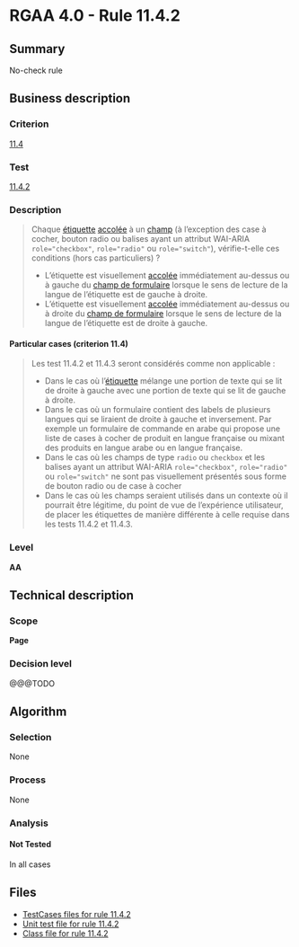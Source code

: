 # RGAA 4.0 - Rule 11.4.2

## Summary

No-check rule

## Business description

### Criterion

[11.4](https://www.numerique.gouv.fr/publications/rgaa-accessibilite/methode/criteres/#crit-11-4)

### Test

[11.4.2](https://www.numerique.gouv.fr/publications/rgaa-accessibilite/methode/criteres/#test-11-4-2)

### Description

> Chaque [étiquette](https://www.numerique.gouv.fr/publications/rgaa-accessibilite/methode/glossaire/#etiquette-de-champ-de-formulaire) [accolée](https://www.numerique.gouv.fr/publications/rgaa-accessibilite/methode/glossaire/#accoles-etiquette-et-champ-accoles) à un [champ](https://www.numerique.gouv.fr/publications/rgaa-accessibilite/methode/glossaire/#champ-de-saisie-de-formulaire) (à l’exception des case à cocher, bouton radio ou balises ayant un attribut WAI-ARIA `role="checkbox"`, `role="radio"` ou `role="switch"`), vérifie-t-elle ces conditions (hors cas particuliers) ?
> 
> * L’étiquette est visuellement [accolée](https://www.numerique.gouv.fr/publications/rgaa-accessibilite/methode/glossaire/#accoles-etiquette-et-champ-accoles) immédiatement au-dessus ou à gauche du [champ de formulaire](https://www.numerique.gouv.fr/publications/rgaa-accessibilite/methode/glossaire/#champ-de-saisie-de-formulaire) lorsque le sens de lecture de la langue de l’étiquette est de gauche à droite.
> * L’étiquette est visuellement [accolée](https://www.numerique.gouv.fr/publications/rgaa-accessibilite/methode/glossaire/#accoles-etiquette-et-champ-accoles) immédiatement au-dessus ou à droite du [champ de formulaire](https://www.numerique.gouv.fr/publications/rgaa-accessibilite/methode/glossaire/#champ-de-saisie-de-formulaire) lorsque le sens de lecture de la langue de l’étiquette est de droite à gauche.

#### Particular cases (criterion 11.4)

> Les test 11.4.2 et 11.4.3 seront considérés comme non applicable :
> 
> * Dans le cas où l’[étiquette](https://www.numerique.gouv.fr/publications/rgaa-accessibilite/methode/glossaire/#etiquette-de-champ-de-formulaire) mélange une portion de texte qui se lit de droite à gauche avec une portion de texte qui se lit de gauche à droite.
> * Dans le cas où un formulaire contient des labels de plusieurs langues qui se liraient de droite à gauche et inversement. Par exemple un formulaire de commande en arabe qui propose une liste de cases à cocher de produit en langue française ou mixant des produits en langue arabe ou en langue française.
> * Dans le cas où les champs de type `radio` ou `checkbox` et les balises ayant un attribut WAI-ARIA `role="checkbox"`, `role="radio"` ou `role="switch"` ne sont pas visuellement présentés sous forme de bouton radio ou de case à cocher
> * Dans le cas où les champs seraient utilisés dans un contexte où il pourrait être légitime, du point de vue de l’expérience utilisateur, de placer les étiquettes de manière différente à celle requise dans les tests 11.4.2 et 11.4.3.

### Level

**AA**


## Technical description

### Scope

**Page**

### Decision level

@@@TODO


## Algorithm

### Selection

None

### Process

None

### Analysis

#### Not Tested

In all cases


## Files

- [TestCases files for rule 11.4.2](https://gitlab.com/asqatasun/Asqatasun/-/tree/v5/rules/rules-rgaa4.0/src/test/resources/testcases/rgaa40/Rgaa40Rule110402/)
- [Unit test file for rule 11.4.2](https://gitlab.com/asqatasun/Asqatasun/-/blob/v5/rules/rules-rgaa4.0/src/test/java/org/asqatasun/rules/rgaa40/Rgaa40Rule110402Test.java)
- [Class file for rule 11.4.2](https://gitlab.com/asqatasun/Asqatasun/-/blob/v5/rules/rules-rgaa4.0/src/main/java/org/asqatasun/rules/rgaa40/Rgaa40Rule110402.java)


